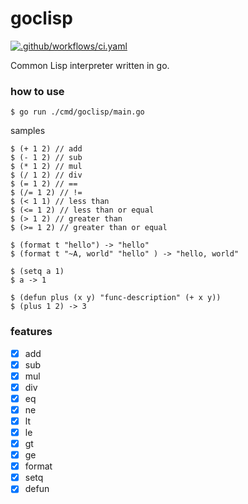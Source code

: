 # goclisp

[![.github/workflows/ci.yaml](https://github.com/x0y14/goclisp/actions/workflows/ci.yaml/badge.svg?branch=main)](https://github.com/x0y14/goclisp/actions/workflows/ci.yaml)

Common Lisp interpreter written in go.

### how to use
```shell
$ go run ./cmd/goclisp/main.go
```

samples
```text
$ (+ 1 2) // add
$ (- 1 2) // sub
$ (* 1 2) // mul
$ (/ 1 2) // div
$ (= 1 2) // ==
$ (/= 1 2) // !=
$ (< 1 1) // less than
$ (<= 1 2) // less than or equal
$ (> 1 2) // greater than
$ (>= 1 2) // greater than or equal

$ (format t "hello") -> "hello"
$ (format t "~A, world" "hello" ) -> "hello, world"

$ (setq a 1)
$ a -> 1

$ (defun plus (x y) "func-description" (+ x y))
$ (plus 1 2) -> 3
```


### features
- [x] add
- [x] sub
- [x] mul
- [x] div
- [x] eq
- [x] ne
- [x] lt
- [x] le
- [x] gt
- [x] ge
- [x] format
- [x] setq
- [x] defun